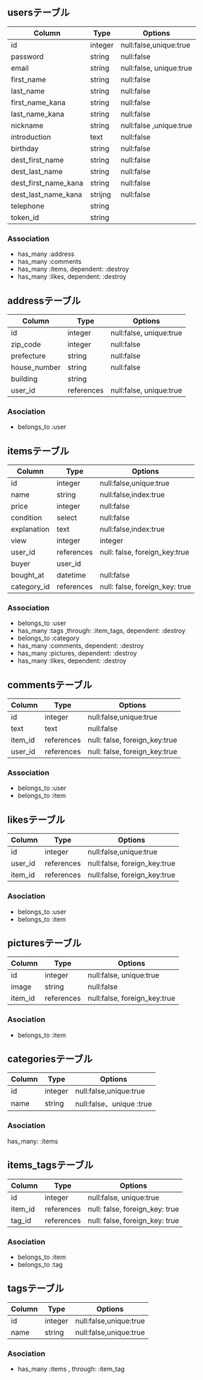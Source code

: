 
## usersテーブル

|Column|Type|Options|
|------|----|-------|
|id|integer|null:false,unique:true|  
|password|string|null:false|
|email|string|null:false, unique:true|
|first_name|string|null:false|
|last_name|string|null:false|
|first_name_kana|string|null:false|
|last_name_kana|string|null:false|
|nickname|string|null:false ,unique:true|
|introduction|text|null:false|
|birthday|string|null:false|
|dest_first_name|string|null:false|
|dest_last_name|string|null:false|
|dest_first_name_kana|string|null:false|
|dest_last_name_kana|strijng|null:false|
|telephone|string|
|token_id|string|

### Association
- has_many :address
- has_many :comments
- has_many :items, dependent: :destroy
- has_many :likes, dependent: :destroy

## addressテーブル
|Column|Type|Options|
|------|----|-------|
|id|integer|null:false, unique:true|
|zip_code|integer|null:false|
|prefecture|string|null:false|
|house_number|string|null:false|
|building|string|
|user_id|references|null:false, unique:true|

### Asociation
- belongs_to :user



## itemsテーブル
|Column|Type|Options|
|------|----|-------|
|id|integer|null:false,unique:true|
|name|string|null:false,index:true| 
|price|integer|null:false|
|condition|select|null:false| 
|explanation|text|null:false,index:true| 
|view|integer|integer|null:false|
|user_id|references |null: false, foreign_key:true|
|buyer|user_id|
|bought_at|datetime|null:false|  
|category_id|references|null: false, foreign_key: true|

### Association
- belongs_to :user
- has_many :tags ,through: :item_tags, dependent: :destroy
- belongs_to :category
- has_many :comments, dependent: :destroy
- has_many :pictures, dependent: :destroy
- has_many :likes, dependent: :destroy

## commentsテーブル
|Column|Type|Options|
|------|----|-------|
|id|integer|null:false,unique:true|
|text|text|null:false|
|item_id|references |null: false, foreign_key:true|
|user_id|references |null: false, foreign_key:true|

### Association
- belongs_to :user
- belongs_to :item

## likesテーブル
|Column|Type|Options|
|------|----|-------|
|id|integer    |null:false,unique:true|
|user_id|references|null:false, foreign_key:true|
|item_id|references|null:false, foreign_key:true|

### Asociation
- belongs_to :user
- belongs_to :item


## picturesテーブル
|Column|Type|Options|
|------|----|-------|
|id|integer|null:false, unique:true|   
|image|string|null:false|
|item_id|references|null:false, foreign_key:true|

### Asociation
- belongs_to :item

## categoriesテーブル
|Column|Type|Options|
|------|----|-------|
|id|integer|null:false,unique:true|       
|name|string|null:false、unique :true|


### Asociation
has_many: :items

## items_tagsテーブル
|Column|Type|Options|
|------|----|-------|
|id|integer|null:false, unique:true|
|item_id|references|null: false, foreign_key: true|
|tag_id|references|null: false, foreign_key: true|

### Asociation
- belongs_to :item
- belongs_to :tag

## tagsテーブル
|Column|Type|Options|
|------|----|-------|
|id|integer|null:false,unique:true|
|name|string|null:false,unique:true||

### Asociation
- has_many :items , through: :item_tag


